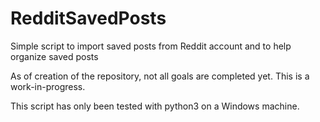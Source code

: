 # RedditSavedPosts
Simple script to import saved posts from Reddit account and to help organize saved posts

As of creation of the repository, not all goals are completed yet. This is a work-in-progress.

This script has only been tested with python3 on a Windows machine. 
